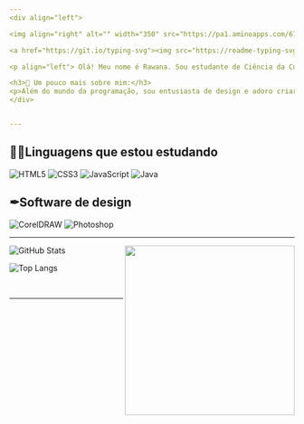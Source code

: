 ```yaml
---
<div align="left">

<img align="right" alt="" width="350" src="https://pa1.aminoapps.com/6747/434048522591037e8ddfd5226d454f5d1e995487_hq.gif">

<a href="https://git.io/typing-svg"><img src="https://readme-typing-svg.demolab.com?font=Fira+Code&size=16&pause=1000&center=&vCenter=&random=&width=435&lines=Hello!+Welcome+to+my+planet." alt="Typing SVG" /></a>

<p align="left"> Olá! Meu nome é Rawana. Sou estudante de Ciência da Computação apaixonada por tecnologia e inovação. Atualmente, meu foco está voltado para o desenvolvimento front-end e a linguagem Java, mas também tenho um grande interesse por banco de dados e design.</p>

<h3>🎨 Um pouco mais sobre mim:</h3>
<p>Além do mundo da programação, sou entusiasta de design e adoro criar posts, logos e identidades visuais marcantes. </p>
</div>


---
```

<div align="left">
<h2> 👩‍💻Linguagens que estou estudando </h2>

![HTML5](https://img.shields.io/badge/HTML5-E34F26?style=for-the-badge&logo=html5&logoColor=white) 	![CSS3](https://img.shields.io/badge/CSS3-1572B6?style=for-the-badge&logo=css3&logoColor=white) ![JavaScript](https://img.shields.io/badge/JavaScript-F7DF1E?style=for-the-badge&logo=javascript&logoColor=black)	![Java](https://img.shields.io/badge/java-%23ED8B00.svg?style=for-the-badge&logo=openjdk&logoColor=white) 

## ✒Software de design

![CorelDRAW](https://img.shields.io/badge/-coreldraw-25D431?style=for-the-badge&logo=&labelColor=0D1117) ![Photoshop](https://img.shields.io/badge/-photoshop-0D1117?style=for-the-badge&logo=adobephotoshop&labelColor=0D1117)

---
<div align="left">
<img align="right" alt="" width="300" src="https://i.pinimg.com/originals/13/52/13/13521329f22c98a6abbfc5f13826062c.gif">

![GitHub Stats](https://github-readme-stats.vercel.app/api?username=RawanaSouza&theme=transparent&bg_color=000&border_color=30A3DC&show_icons=true&icon_color=30A36&title_color=E94D5&text_color=FFF)

![Top Langs](https://github-readme-stats-git-masterrstaa-rickstaa.vercel.app/api/top-langs/?username=RawanaSouza&layout=compact&bg_color=000&border_color=30A3DC&title_color=E94D5&text_color=FFF)

</div>

<br>

---


